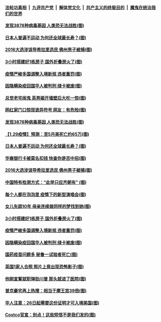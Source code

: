 

####  [法轮功真相](../../../../basic/blob/master/README.md?t=01300531) &nbsp;|&nbsp; [九评共产党](../../../../9ping.md/blob/master/README.md?t=01300531) &nbsp;|&nbsp; [解体党文化](../../../../jtdwh.md/blob/master/README.md?t=01300531)  &nbsp;|&nbsp; [共产主义的终极目的](../../../../gczydzjmd.md/blob/master/README.md?t=01300531) &nbsp;|&nbsp; [魔鬼在统治我们的世界](../../../../mgztzwmdsj.md/blob/master/README.md?t=01300531) 

#### [发现3878种病毒基因 人类恐无法战胜(图)](../pages/p3/960764.md?t=01300531) 

#### [日本人普遍不运动 为何还全球最长寿？(图)](../pages/p3/960741.md?t=01300531) 

#### [2016大选涉误导希拉里选民 佛州男子被捕(图)](../pages/p3/960665.md?t=01300531) 

#### [3小时搭建好1栋房子 国外折叠房火了(图)](../pages/p3/960626.md?t=01300531) 

#### [疫情严峻多国调整入境新规 违者重罚(图)](../pages/p3/960613.md?t=01300531) 

#### [因隐瞒染疫回国华人被判刑 绿卡被废(图)](../pages/p3/960558.md?t=01300531) 

#### [总觉老宅闹鬼 英男砸开墙壁后大吃一惊(图)](../pages/p3/960774.md?t=01300531) 

#### [网红家门口惊现诡异符号 网友：有危险(图)](../pages/p3/960773.md?t=01300531) 

#### [发现3878种病毒基因 人类恐无法战胜(图)](../pages/p3/960764.md?t=01300531) 

#### [【1.29疫情】预测：至5月美死亡约65万(图)](../pages/p3/958875.md?t=01300531) 

#### [日本人普遍不运动 为何还全球最长寿？(图)](../pages/p3/960741.md?t=01300531) 

#### [华裔银行卡被莫名扣钱 快查你是否中招(图)](../pages/p3/960671.md?t=01300531) 

#### [2016大选涉误导希拉里选民 佛州男子被捕(图)](../pages/p3/960665.md?t=01300531) 

#### [中国特有检测方式：“此举只应兲朝有” (图)](../pages/p3/960648.md?t=01300531) 

#### [每个人都在泡泡里 疫情下的新型演唱会(图)](../pages/p3/960658.md?t=01300531) 


#### [女儿失踪10年 母亲连续做同样的梦找到她(图)](../pages/p3/960632.md?t=01300531) 

#### [3小时搭建好1栋房子 国外折叠房火了(图)](../pages/p3/960626.md?t=01300531) 

#### [疫情严峻多国调整入境新规 违者重罚(图)](../pages/p3/960613.md?t=01300531) 

#### [因隐瞒染疫回国华人被判刑 绿卡被废(图)](../pages/p3/960558.md?t=01300531) 

#### [国药疫苗问题多 秘鲁一试验者死亡(图)](../pages/p3/960549.md?t=01300531) 

#### [英国1家人合照 照片上竟出现恐怖影子(图)](../pages/p3/960542.md?t=01300531) 

#### [他刚宣誓就职弹劾川普 那头就进了医院(图)](../pages/p3/960520.md?t=01300531) 

#### [普京豪宅再上热搜：相当于摩王宫39倍(图)](../pages/p3/960511.md?t=01300531) 

#### [华人注意：26日起需要这份证明才可入境美国(图)](../pages/p3/960472.md?t=01300531) 

#### [Costco官宣：别点！这些短信不是我们发的(图)](../pages/p3/960469.md?t=01300531) 

